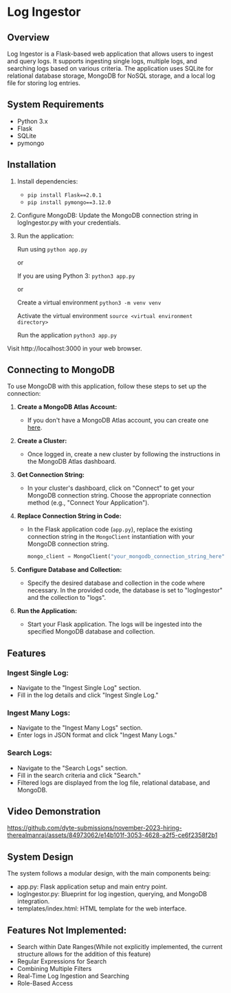 # Log Ingestor

## Overview

Log Ingestor is a Flask-based web application that allows users to ingest and query logs. It supports ingesting single logs, multiple logs, and searching logs based on various criteria. The application uses SQLite for relational database storage, MongoDB for NoSQL storage, and a local log file for storing log entries.

## System Requirements

- Python 3.x
- Flask
- SQLite
- pymongo

## Installation

1. Install dependencies:

   - `pip install Flask==2.0.1`
   - `pip install pymongo==3.12.0`

2. Configure MongoDB:
   Update the MongoDB connection string in logIngestor.py with your credentials.

3. Run the application:

   Run using `python app.py`

   or

   If you are using Python 3:
   `python3 app.py`

   or

   Create a virtual environment
   `python3 -m venv venv`

   Activate the virtual environment
   `source <virtual environment directory>`

   Run the application
   `python3 app.py`

Visit http://localhost:3000 in your web browser.

## Connecting to MongoDB

To use MongoDB with this application, follow these steps to set up the connection:

1. **Create a MongoDB Atlas Account:**

   - If you don't have a MongoDB Atlas account, you can create one [here](https://www.mongodb.com/cloud/atlas).

2. **Create a Cluster:**

   - Once logged in, create a new cluster by following the instructions in the MongoDB Atlas dashboard.

3. **Get Connection String:**

   - In your cluster's dashboard, click on "Connect" to get your MongoDB connection string. Choose the appropriate connection method (e.g., "Connect Your Application").

4. **Replace Connection String in Code:**

   - In the Flask application code (`app.py`), replace the existing connection string in the `MongoClient` instantiation with your MongoDB connection string.
     ```python
     mongo_client = MongoClient("your_mongodb_connection_string_here")
     ```

5. **Configure Database and Collection:**

   - Specify the desired database and collection in the code where necessary. In the provided code, the database is set to "logIngestor" and the collection to "logs".

6. **Run the Application:**
   - Start your Flask application. The logs will be ingested into the specified MongoDB database and collection.

## Features

### Ingest Single Log:

- Navigate to the "Ingest Single Log" section.
- Fill in the log details and click "Ingest Single Log."

### Ingest Many Logs:

- Navigate to the "Ingest Many Logs" section.
- Enter logs in JSON format and click "Ingest Many Logs."

### Search Logs:

- Navigate to the "Search Logs" section.
- Fill in the search criteria and click "Search."
- Filtered logs are displayed from the log file, relational database, and MongoDB.

## Video Demonstration 

https://github.com/dyte-submissions/november-2023-hiring-therealmanraj/assets/84973062/e14b101f-3053-4628-a2f5-ce6f2358f2b1

## System Design

The system follows a modular design, with the main components being:

- app.py: Flask application setup and main entry point.
- logIngestor.py: Blueprint for log ingestion, querying, and MongoDB integration.
- templates/index.html: HTML template for the web interface.

## Features Not Implemented:

- Search within Date Ranges(While not explicitly implemented, the current structure allows for the addition of this feature)
- Regular Expressions for Search
- Combining Multiple Filters
- Real-Time Log Ingestion and Searching
- Role-Based Access
